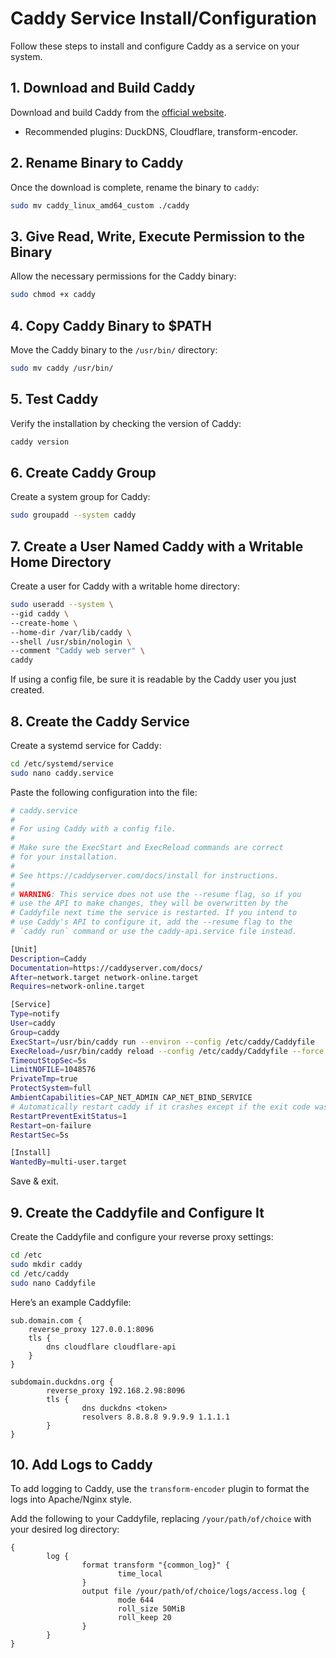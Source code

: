 # Caddy Service Install/Configuration

Follow these steps to install and configure Caddy as a service on your system.

## 1. Download and Build Caddy  
Download and build Caddy from the [official website](https://caddyserver.com/download?package=github.com%2Fcaddy-dns%2Fduckdns&package=github.com%2Fcaddy-dns%2Fcloudflare).  
* Recommended plugins: DuckDNS, Cloudflare, transform-encoder.

## 2. Rename Binary to Caddy  
Once the download is complete, rename the binary to `caddy`:
```bash
sudo mv caddy_linux_amd64_custom ./caddy
```

## 3. Give Read, Write, Execute Permission to the Binary  
Allow the necessary permissions for the Caddy binary:
```bash
sudo chmod +x caddy
```

## 4. Copy Caddy Binary to $PATH  
Move the Caddy binary to the `/usr/bin/` directory:
```bash
sudo mv caddy /usr/bin/
```

## 5. Test Caddy  
Verify the installation by checking the version of Caddy:
```bash
caddy version
```

## 6. Create Caddy Group  
Create a system group for Caddy:
```bash
sudo groupadd --system caddy
```

## 7. Create a User Named Caddy with a Writable Home Directory  
Create a user for Caddy with a writable home directory:
```bash
sudo useradd --system \
--gid caddy \
--create-home \
--home-dir /var/lib/caddy \
--shell /usr/sbin/nologin \
--comment "Caddy web server" \
caddy
```
If using a config file, be sure it is readable by the Caddy user you just created.

## 8. Create the Caddy Service  
Create a systemd service for Caddy:
```bash
cd /etc/systemd/service
sudo nano caddy.service
```
Paste the following configuration into the file:
```bash
# caddy.service
#
# For using Caddy with a config file.
#
# Make sure the ExecStart and ExecReload commands are correct
# for your installation.
#
# See https://caddyserver.com/docs/install for instructions.
#
# WARNING: This service does not use the --resume flag, so if you
# use the API to make changes, they will be overwritten by the
# Caddyfile next time the service is restarted. If you intend to
# use Caddy's API to configure it, add the --resume flag to the
# `caddy run` command or use the caddy-api.service file instead.

[Unit]
Description=Caddy
Documentation=https://caddyserver.com/docs/
After=network.target network-online.target
Requires=network-online.target

[Service]
Type=notify
User=caddy
Group=caddy
ExecStart=/usr/bin/caddy run --environ --config /etc/caddy/Caddyfile
ExecReload=/usr/bin/caddy reload --config /etc/caddy/Caddyfile --force
TimeoutStopSec=5s
LimitNOFILE=1048576
PrivateTmp=true
ProtectSystem=full
AmbientCapabilities=CAP_NET_ADMIN CAP_NET_BIND_SERVICE
# Automatically restart caddy if it crashes except if the exit code was 1
RestartPreventExitStatus=1
Restart=on-failure
RestartSec=5s

[Install]
WantedBy=multi-user.target
```
Save & exit.

## 9. Create the Caddyfile and Configure It  
Create the Caddyfile and configure your reverse proxy settings:
```bash
cd /etc
sudo mkdir caddy
cd /etc/caddy
sudo nano Caddyfile
```
Here’s an example Caddyfile:
```
sub.domain.com {
    reverse_proxy 127.0.0.1:8096
    tls {
        dns cloudflare cloudflare-api
    }
}

subdomain.duckdns.org {
        reverse_proxy 192.168.2.98:8096
        tls {
                dns duckdns <token>
                resolvers 8.8.8.8 9.9.9.9 1.1.1.1
        }
}
```

## 10. Add Logs to Caddy  
To add logging to Caddy, use the `transform-encoder` plugin to format the logs into Apache/Nginx style.

Add the following to your Caddyfile, replacing `/your/path/of/choice` with your desired log directory:
```
{
        log {
                format transform "{common_log}" {
                        time_local
                }
                output file /your/path/of/choice/logs/access.log {
                        mode 644
                        roll_size 50MiB
                        roll_keep 20
                }
        }
}
```